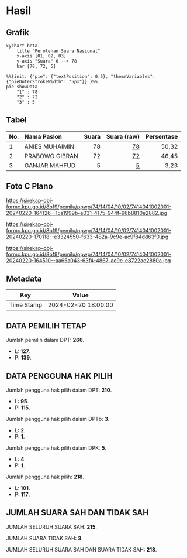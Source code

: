 # Hasil

## Grafik

```mermaid
xychart-beta
    title "Perolehan Suara Nasional"
    x-axis [01, 02, 03]
    y-axis "Suara" 0 --> 78
    bar [78, 72, 5]
```

```mermaid
%%{init: {"pie": {"textPosition": 0.5}, "themeVariables": {"pieOuterStrokeWidth": "5px"}} }%%
pie showData
    "1" : 78
    "2" : 72
    "3" : 5
```

## Tabel

| No. | Nama Paslon    | Suara | Suara (raw) | Persentase |
|:--- |:-------------- | -----:| -----------:| ----------:|
| 1   | ANIES MUHAIMIN | 78    | [78][p-1]   | 50,32      |
| 2   | PRABOWO GIBRAN | 72    | [72][p-2]   | 46,45      |
| 3   | GANJAR MAHFUD  | 5     | [5][p-3]    | 3,23       |


[p-1]: https://github.com/gigit-pemilu/pemilu-2024/blob/main/pilpres/hitung-suara/sub/74-sulawesi-tenggara/sub/14-buton-tengah/sub/04-mawasangka/sub/1002-mawasangka/sub/001-tps/sub/paslon-1.txt
[p-2]: https://github.com/gigit-pemilu/pemilu-2024/blob/main/pilpres/hitung-suara/sub/74-sulawesi-tenggara/sub/14-buton-tengah/sub/04-mawasangka/sub/1002-mawasangka/sub/001-tps/sub/paslon-2.txt
[p-3]: https://github.com/gigit-pemilu/pemilu-2024/blob/main/pilpres/hitung-suara/sub/74-sulawesi-tenggara/sub/14-buton-tengah/sub/04-mawasangka/sub/1002-mawasangka/sub/001-tps/sub/paslon-3.txt

## Foto C Plano

https://sirekap-obj-formc.kpu.go.id/8bf9/pemilu/ppwp/74/14/04/10/02/7414041002001-20240220-164126--15a1999b-e031-4175-944f-96b8810e2882.jpg

https://sirekap-obj-formc.kpu.go.id/8bf9/pemilu/ppwp/74/14/04/10/02/7414041002001-20240220-170118--e3324550-f633-482a-9c9e-ac9f84dd63f0.jpg

https://sirekap-obj-formc.kpu.go.id/8bf9/pemilu/ppwp/74/14/04/10/02/7414041002001-20240220-164510--aa65a043-63f4-4867-ac9e-e8722ae2880a.jpg


## Metadata

| Key        | Value               |
| ---------- | ------------------- |
| Time Stamp | 2024-02-20 18:00:00 |


## DATA PEMILIH TETAP

Jumlah pemilih dalam DPT: **266**.
 * L: **127**.
 * P: **139**.

## DATA PENGGUNA HAK PILIH

Jumlah pengguna hak pilih dalam DPT: **210**.
 * L: **95**.
 * P: **115**.

Jumlah pengguna hak pilih dalam DPTb: **3**.
 * L: **2**.
 * P: **1**.

Jumlah pengguna hak pilih dalam DPK: **5**.
 * L: **4**.
 * P: **1**.

Jumlah pengguna hak pilih: **218**.
 * L: **101**.
 * P: **117**.

## JUMLAH SUARA SAH DAN TIDAK SAH

JUMLAH SELURUH SUARA SAH: **215**.

JUMLAH SUARA TIDAK SAH: **3**.

JUMLAH SELURUH SUARA SAH DAN SUARA TIDAK SAH: **218**.


